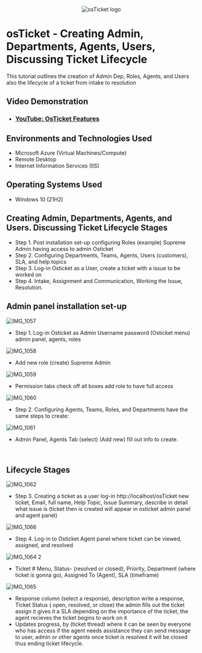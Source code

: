 <p align="center">
<img src="https://i.imgur.com/Clzj7Xs.png" alt="osTicket logo"/>
</p>

<h1>osTicket - Creating Admin, Departments, Agents, Users, Discussing Ticket Lifecycle </h1>
This tutorial outlines the creation of Admin Dep, Roles, Agents, and Users also the lifecycle of a ticket from intake to resolution


<h2>Video Demonstration</h2>

- ### [YouTube: OsTicket Features](https://www.youtube.com/watch?v=5Yxfe85KZGk&t=20s)
<h2>Environments and Technologies Used</h2>

- Microsoft Azure (Virtual Machines/Compute)
- Remote Desktop
- Internet Information Services (IIS)

<h2>Operating Systems Used </h2>

- Windows 10</b> (21H2)

<h2>Creating Admin, Departments, Agents, and Users. Discussing Ticket Lifecycle Stages</h2>

- Step 1. Post installation set-up configuring Roles (example) Supreme Admin having access to admin Osticket
- Step 2. Configuring Departments, Teams, Agents, Users (customers), SLA, and help topics 
- Step 3. Log-in Osticket as a User, create a ticket with a issue to be worked on 
- Step 4. Intake, Assignment and Communication, Working the Issue, Resolution.

<h2>Admin panel installation set-up</h2>

![IMG_1057](https://github.com/davidlab8/Ticket-lifecycle-example/assets/154483052/7bbf6d8b-b429-4a2f-9d8b-740046e6faac)
 - Step 1. Log-in Osticket as Admin Username password (Osticket menu) admin panel, agents, roles
   
![IMG_1058](https://github.com/davidlab8/Ticket-lifecycle-example/assets/154483052/d9235f58-31a8-4832-ac23-ee280af5f8a0)
 - Add new role (create) Supreme Admin

 ![IMG_1059](https://github.com/davidlab8/Ticket-lifecycle-example/assets/154483052/8e5f2dc7-6f40-43b9-a295-313e1f6f9f54)
 - Permission tabs check off all boxes add role to have full access

![IMG_1060](https://github.com/davidlab8/Ticket-lifecycle-example/assets/154483052/974d93be-dd27-4646-8349-91ad2c5a6d37)
 - Step 2. Configuring Agents, Teams, Roles, and Departments have the same steps to create:

![IMG_1061](https://github.com/davidlab8/Ticket-lifecycle-example/assets/154483052/037d92f9-250b-462f-9a0e-888ab50249ae)
 - Admin Panel, Agents Tab (select) (Add new) fill out info to create. 

<br />

<h2>Lifecycle Stages</h2>

![IMG_1062](https://github.com/davidlab8/Ticket-lifecycle-example/assets/154483052/6f96e25a-c27a-40ad-a4a7-340378637d85)

- Step 3. Creating a ticket as a user log-in http://localhost/osTicket new ticket, Email, full name, Help Topic, Issue Summary, 
describe in detail what issue is
(ticket then is created will appear in osticket admin panel and agent panel)

![IMG_1066](https://github.com/davidlab8/Ticket-lifecycle-example/assets/154483052/445a9eb0-53c2-4db1-ae79-bf9de84f70fe)
- Step 4. Log-in to Osticket Agent panel where ticket can be viewed, assigned, and resolved 

![IMG_1064 2](https://github.com/davidlab8/Ticket-lifecycle-example/assets/154483052/4f3f1372-68b4-452e-aca7-ba0b4f97d920)
  - Ticket # Menu, Status- (resolved or closed), Priority, Department (where ticket is gonna go), Assigned To (Agent), SLA (timeframe)
 
![IMG_1065](https://github.com/davidlab8/Ticket-lifecycle-example/assets/154483052/852cdc54-8078-4ad3-a19d-d23dc62e5901)
 - Response column (select a response), description write a response, Ticket Status ( open, resolved, or close) the admin fills out the ticket assign it gives it a SLA depending on the importance of the ticket, the agent recieves the ticket begins to work on it
 - Updates progress, by (ticket thread) where it can be seen by everyone who has access if the agent needs assistance they can send message to user, admin or other agents once ticket is resolved it will be closed thus ending ticket lifecycle.
 
</p>
<br />
